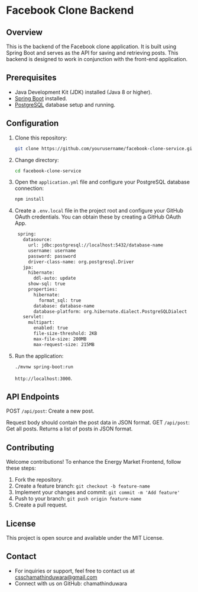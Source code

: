 # Facebook Clone Backend
## Overview
This is the backend of the Facebook clone application. It is built using Spring Boot and serves as the API for saving and retrieving posts. This backend is designed to work in conjunction with the front-end application.

## Prerequisites
- Java Development Kit (JDK) installed (Java 8 or higher).
- [Spring Boot](https://spring.io/projects/spring-boot) installed.
- [PostgreSQL](https://www.postgresql.org/) database setup and running.

## Configuration

1. Clone this repository:

   ```bash
   git clone https://github.com/yourusername/facebook-clone-service.git
   ```
2. Change directory:
   ```bash
   cd facebook-clone-service
   ```
3. Open the `application.yml` file and configure your PostgreSQL database connection:
   ```bash
   npm install
   ```
4. Create a `.env.local` file in the project root and configure your GitHub OAuth credentials. You can obtain these by creating a GitHub OAuth App.
   ```bash
    spring:
      datasource:
        url: jdbc:postgresql://localhost:5432/database-name
        username: username
        password: password
        driver-class-name: org.postgresql.Driver
      jpa:
        hibernate:
          ddl-auto: update
        show-sql: true
        properties:
          hibernate:
            format_sql: true
          database: database-name
          database-platform: org.hibernate.dialect.PostgreSQLDialect
      servlet:
        multipart:
          enabled: true
          file-size-threshold: 2KB
          max-file-size: 200MB
          max-request-size: 215MB
   ```
5. Run the application:
   ```bash
   ./mvnw spring-boot:run
   ```
   `http://localhost:3000`.
   
## API Endpoints
POST `/api/post`: Create a new post.

Request body should contain the post data in JSON format.
GET `/api/post`: Get all posts.
Returns a list of posts in JSON format.

## Contributing
Welcome contributions! To enhance the Energy Market Frontend, follow these steps:
1. Fork the repository.
2. Create a feature branch: `git checkout -b feature-name`
3. Implement your changes and commit: `git commit -m 'Add feature'`
4. Push to your branch: `git push origin feature-name`
5. Create a pull request.

## License
This project is open source and available under the MIT License.

## Contact
- For inquiries or support, feel free to contact us at csschamathinduwara@gmail.com
- Connect with us on GitHub: chamathinduwara
